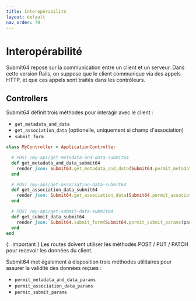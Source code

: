 ```yaml
---
title: Interopérabilité
layout: default
nav_order: 70
---
```

# Interopérabilité

Submit64 repose sur la communication entre un client et un serveur.
Dans cette version Rails, on suppose que le client communique via des appels HTTP,
et que ces appels sont traités dans les contrôleurs.

## Controllers

Submit64 définit trois méthodes pour interagir avec le client : 
- `get_metadata_and_data`
- `get_association_data` (optionelle, uniquement si champ d'association)
- `submit_form`

```ruby
class MyController < ApplicationController

  # POST /my-api/get-metadata-and-data-submit64
  def get_metadata_and_data_submit64
    render json: Submit64.get_metadata_and_data(Submit64.permit_metadata_and_data_params(params))
  end

  # POST /my-api/get-association-data-submit64
  def get_association_data_submit64
    render json: Submit64.get_association_data(Submit64.permit_association_data_params(params))
  end

  # POST /my-api/get-submit-data-submit64
  def get_submit_data_submit64
    render json: Submit64.submit_form(Submit64.permit_submit_params(params))
  end
end
```

{: .important }
Les routes doivent utiliser les méthodes POST / PUT / PATCH pour recevoir les données du client.

Submit64 met également à disposition trois méthodes utilitaires pour assurer la validité
des données reçues :
- `permit_metadata_and_data_params`
- `permit_association_data_params`
- `permit_submit_params`
